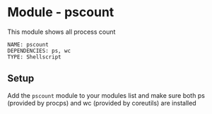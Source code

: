 # Module - pscount

This module shows all process count

```
NAME: pscount
DEPENDENCIES: ps, wc
TYPE: Shellscript
```

## Setup

Add the `pscount` module to your modules list and make
sure both ps (provided by procps) and wc (provided by coreutils)
are installed
